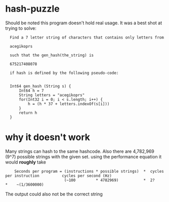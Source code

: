 # hash-puzzle
Should be noted this program doesn't hold real usage.
It was a best shot at trying to solve: 

      Find a 7 letter string of characters that contains only letters from

      acegikoprs

      such that the gen_hash(the_string) is

      675217408078

      if hash is defined by the following pseudo-code:


      Int64 gen_hash (String s) {
          Int64 h = 7
          String letters = "acegikoprs"
          for(Int32 i = 0; i < s.length; i++) {
              h = (h * 37 + letters.indexOf(s[i]))
          }
          return h
      }


# why it doesn't work
Many strings can hash to the same hashcode.
Also there are 4,782,969 (9^7) possible strings with the given set. 
using the performance equation it would **roughly** take
                        

        Seconds per program = (instructions * possible strings)  *  cycles per instruction          cycles per second (Hz)
                              (~100         * 4782969)           *  2?                         *    ~(1/3600000)
            
          
The output could also not be the correct string

